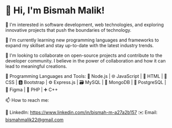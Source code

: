 # 👋 Hi, I'm Bismah Malik!
👀 I'm interested in software development, web technologies, and exploring innovative projects that push the boundaries of technology.

🌱 I'm currently learning new programming languages and frameworks to expand my skillset and stay up-to-date with the latest industry trends.

💞️ I'm looking to collaborate on open-source projects and contribute to the developer community. I believe in the power of collaboration and how it can lead to meaningful creations.

🚀 Programming Languages and Tools:
🔧 Node.js | 🌐 JavaScript | 🎨 HTML | 🎨 CSS | 🅱️ Bootstrap | ⚙️ Express.js | 🗃️ MySQL | 🍃 MongoDB | 🐘 PostgreSQL | 🎨 Figma | 🐘 PHP | ➕ C++


📫 How to reach me:

🔗 LinkedIn: https://www.linkedin.com/in/bismah-m-a27a2b157
✉️ Email: bismahmalik22@gmail.com

